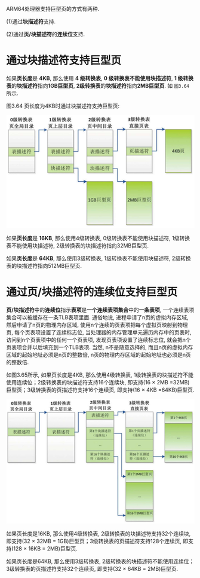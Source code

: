 
ARM64处理器支持巨型页的方式有两种. 

(1)通过**块描述符**支持. 

(2)通过**页/块描述符**的**连续位**支持. 

# 通过块描述符支持巨型页

如果**页长度**是 **4KB**, 那么使用 **4 级转换表**, **0 级转换表不能使用块描述符**, **1 级转换表**的**块描述符**指向**1GB巨型页**, **2级转换表**的**块描述符**指向**2MB巨型页**. 如 `图3.64` 所示.

图3.64 页长度为4KB时通过块描述符支持巨型页:

![2022-02-21-21-56-03.png](./images/2022-02-21-21-56-03.png)

如果**页长度**是 **16KB**, 那么使用4级转换表, 0级转换表不能使用块描述符, 1级转换表不能使用块描述符, 2级转换表的块描述符指向32MB巨型页. 

如果**页长度**是 **64KB**, 那么使用3级转换表, 1级转换表不能使用块描述符, 2级转换表的块描述符指向512MB巨型页. 

# 通过页/块描述符的连续位支持巨型页

**页/块描述符**中的**连续位**指示**表项**是**一个连续表项集合**中的**一条表项**, 一个连续表项集合可以被缓存在一条TLB表项里面. 通俗地说, 进程申请了n页的虚拟内存区域, 然后申请了n页的物理内存区域, 使用n个连续的页表项把每个虚拟页映射到物理页, 每个页表项设置了连续标志位, 当处理器的内存管理单元遍历内存中的页表时, 访问到n个页表项中的任何一个页表项, 发现页表项设置了连续标志位, 就会把n个页表项合并以后填充到一个TLB表项. 当然, n不是随意选择的, 而且n页的虚拟内存区域的起始地址必须是n页的整数倍, n页的物理内存区域的起始地址也必须是n页的整数倍. 

如图3.65所示, 如果页长度是4KB, 那么使用4级转换表, 1级转换表的块描述符不能使用连续位；2级转换表的块描述符支持16个连续块, 即支持(16 × 2MB =32MB)巨型页；3级转换表的页描述符支持16个连续页, 即支持(16 × 4KB =64KB)巨型页. 

![2022-02-21-21-56-18.png](./images/2022-02-21-21-56-18.png)

如果页长度是16KB, 那么使用4级转换表, 2级转换表的块描述符支持32个连续块, 即支持(32 × 32MB = 1GB)巨型页；3级转换表的页描述符支持128个连续页, 即支持(128 × 16KB = 2MB)巨型页. 

如果页长度是64KB, 那么使用3级转换表, 2级转换表的块描述符不能使用连续位；3级转换表的页描述符支持32个连续页, 即支持(32 × 64KB = 2MB)巨型页. 